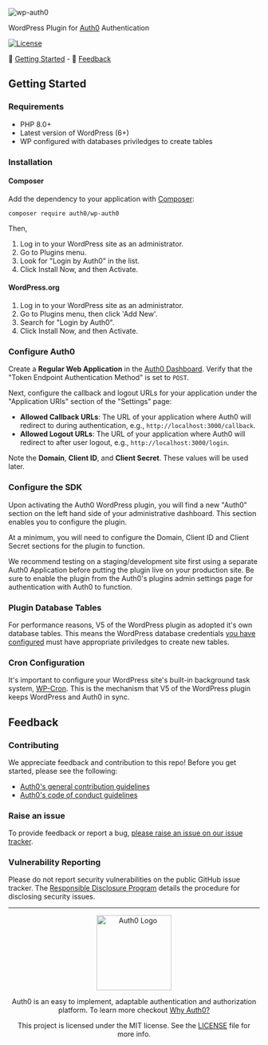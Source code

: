 ![wp-auth0](https://cdn.auth0.com/website/sdks/banners/wp-auth0-banner.png)

WordPress Plugin for [Auth0](https://auth0.com) Authentication

[![License](https://img.shields.io/packagist/l/auth0/auth0-php)](https://doge.mit-license.org/)

:rocket: [Getting Started](#getting-started) - :speech_balloon: [Feedback](#feedback)

## Getting Started

### Requirements

- PHP 8.0+
- Latest version of WordPress (6+)
- WP configured with databases priviledges to create tables

### Installation

#### Composer

Add the dependency to your application with [Composer](https://getcomposer.org/):

```
composer require auth0/wp-auth0
```

Then,

1. Log in to your WordPress site as an administrator.
2. Go to Plugins menu.
3. Look for "Login by Auth0" in the list.
4. Click Install Now, and then Activate.

#### WordPress.org

1. Log in to your WordPress site as an administrator.
2. Go to Plugins menu, then click 'Add New'.
3. Search for "Login by Auth0".
4. Click Install Now, and then Activate.

### Configure Auth0

Create a **Regular Web Application** in the [Auth0 Dashboard](https://manage.auth0.com/#/applications). Verify that the "Token Endpoint Authentication Method" is set to `POST`.

Next, configure the callback and logout URLs for your application under the "Application URIs" section of the "Settings" page:

- **Allowed Callback URLs**: The URL of your application where Auth0 will redirect to during authentication, e.g., `http://localhost:3000/callback`.
- **Allowed Logout URLs**: The URL of your application where Auth0 will redirect to after user logout, e.g., `http://localhost:3000/login`.

Note the **Domain**, **Client ID**, and **Client Secret**. These values will be used later.

### Configure the SDK

Upon activating the Auth0 WordPress plugin, you will find a new "Auth0" section on the left hand side of your administrative dashboard. This section enables you to configure the plugin.

At a minimum, you will need to configure the Domain, Client ID and Client Secret sections for the plugin to function.

We recommend testing on a staging/development site first using a separate Auth0 Application before putting the plugin live on your production site. Be sure to enable the plugin from the Auth0's plugins admin settings page for authentication with Auth0 to function.

### Plugin Database Tables

For performance reasons, V5 of the WordPress plugin as adopted it's own database tables. This means the WordPress database credentials [you have configured](https://wordpress.org/support/article/creating-database-for-wordpress/) must have appropriate priviledges to create new tables.

### Cron Configuration

It's important to configure your WordPress site's built-in background task system, [WP-Cron](https://developer.wordpress.org/plugins/cron/). This is the mechanism that V5 of the WordPress plugin keeps WordPress and Auth0 in sync.

## Feedback

### Contributing

We appreciate feedback and contribution to this repo! Before you get started, please see the following:

- [Auth0's general contribution guidelines](https://github.com/auth0/open-source-template/blob/master/GENERAL-CONTRIBUTING.md)
- [Auth0's code of conduct guidelines](https://github.com/auth0/open-source-template/blob/master/CODE-OF-CONDUCT.md)

### Raise an issue
To provide feedback or report a bug, [please raise an issue on our issue tracker](https://github.com/auth0/wp-auth0/issues).

### Vulnerability Reporting
Please do not report security vulnerabilities on the public GitHub issue tracker. The [Responsible Disclosure Program](https://auth0.com/whitehat) details the procedure for disclosing security issues.

---

<p align="center">
  <picture>
    <source media="(prefers-color-scheme: light)" srcset="https://cdn.auth0.com/website/sdks/logos/auth0_light_mode.png" width="150">
    <source media="(prefers-color-scheme: dark)" srcset="https://cdn.auth0.com/website/sdks/logos/auth0_dark_mode.png" width="150">
    <img alt="Auth0 Logo" src="https://cdn.auth0.com/website/sdks/logos/auth0_light_mode.png" width="150">
  </picture>
</p>

<p align="center">Auth0 is an easy to implement, adaptable authentication and authorization platform. To learn more checkout <a href="https://auth0.com/why-auth0">Why Auth0?</a></p>

<p align="center">This project is licensed under the MIT license. See the <a href="./LICENSE"> LICENSE</a> file for more info.</p>
